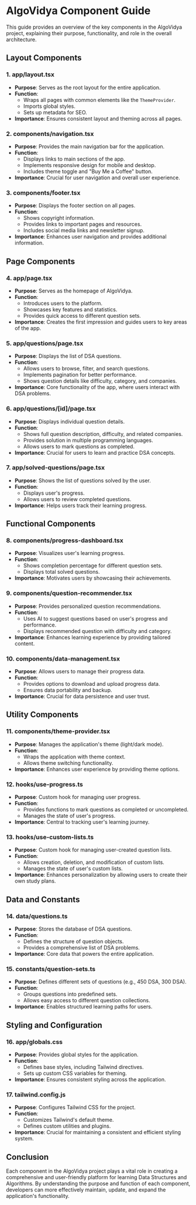 # AlgoVidya Component Guide

This guide provides an overview of the key components in the AlgoVidya project, explaining their purpose, functionality, and role in the overall architecture.

## Layout Components

### 1. app/layout.tsx
- **Purpose**: Serves as the root layout for the entire application.
- **Function**: 
  - Wraps all pages with common elements like the `ThemeProvider`.
  - Imports global styles.
  - Sets up metadata for SEO.
- **Importance**: Ensures consistent layout and theming across all pages.

### 2. components/navigation.tsx
- **Purpose**: Provides the main navigation bar for the application.
- **Function**:
  - Displays links to main sections of the app.
  - Implements responsive design for mobile and desktop.
  - Includes theme toggle and "Buy Me a Coffee" button.
- **Importance**: Crucial for user navigation and overall user experience.

### 3. components/footer.tsx
- **Purpose**: Displays the footer section on all pages.
- **Function**:
  - Shows copyright information.
  - Provides links to important pages and resources.
  - Includes social media links and newsletter signup.
- **Importance**: Enhances user navigation and provides additional information.

## Page Components

### 4. app/page.tsx
- **Purpose**: Serves as the homepage of AlgoVidya.
- **Function**:
  - Introduces users to the platform.
  - Showcases key features and statistics.
  - Provides quick access to different question sets.
- **Importance**: Creates the first impression and guides users to key areas of the app.

### 5. app/questions/page.tsx
- **Purpose**: Displays the list of DSA questions.
- **Function**:
  - Allows users to browse, filter, and search questions.
  - Implements pagination for better performance.
  - Shows question details like difficulty, category, and companies.
- **Importance**: Core functionality of the app, where users interact with DSA problems.

### 6. app/questions/[id]/page.tsx
- **Purpose**: Displays individual question details.
- **Function**:
  - Shows full question description, difficulty, and related companies.
  - Provides solution in multiple programming languages.
  - Allows users to mark questions as completed.
- **Importance**: Crucial for users to learn and practice DSA concepts.

### 7. app/solved-questions/page.tsx
- **Purpose**: Shows the list of questions solved by the user.
- **Function**:
  - Displays user's progress.
  - Allows users to review completed questions.
- **Importance**: Helps users track their learning progress.

## Functional Components

### 8. components/progress-dashboard.tsx
- **Purpose**: Visualizes user's learning progress.
- **Function**:
  - Shows completion percentage for different question sets.
  - Displays total solved questions.
- **Importance**: Motivates users by showcasing their achievements.

### 9. components/question-recommender.tsx
- **Purpose**: Provides personalized question recommendations.
- **Function**:
  - Uses AI to suggest questions based on user's progress and performance.
  - Displays recommended question with difficulty and category.
- **Importance**: Enhances learning experience by providing tailored content.

### 10. components/data-management.tsx
- **Purpose**: Allows users to manage their progress data.
- **Function**:
  - Provides options to download and upload progress data.
  - Ensures data portability and backup.
- **Importance**: Crucial for data persistence and user trust.

## Utility Components

### 11. components/theme-provider.tsx
- **Purpose**: Manages the application's theme (light/dark mode).
- **Function**:
  - Wraps the application with theme context.
  - Allows theme switching functionality.
- **Importance**: Enhances user experience by providing theme options.

### 12. hooks/use-progress.ts
- **Purpose**: Custom hook for managing user progress.
- **Function**:
  - Provides functions to mark questions as completed or uncompleted.
  - Manages the state of user's progress.
- **Importance**: Central to tracking user's learning journey.

### 13. hooks/use-custom-lists.ts
- **Purpose**: Custom hook for managing user-created question lists.
- **Function**:
  - Allows creation, deletion, and modification of custom lists.
  - Manages the state of user's custom lists.
- **Importance**: Enhances personalization by allowing users to create their own study plans.

## Data and Constants

### 14. data/questions.ts
- **Purpose**: Stores the database of DSA questions.
- **Function**:
  - Defines the structure of question objects.
  - Provides a comprehensive list of DSA problems.
- **Importance**: Core data that powers the entire application.

### 15. constants/question-sets.ts
- **Purpose**: Defines different sets of questions (e.g., 450 DSA, 300 DSA).
- **Function**:
  - Groups questions into predefined sets.
  - Allows easy access to different question collections.
- **Importance**: Enables structured learning paths for users.

## Styling and Configuration

### 16. app/globals.css
- **Purpose**: Provides global styles for the application.
- **Function**:
  - Defines base styles, including Tailwind directives.
  - Sets up custom CSS variables for theming.
- **Importance**: Ensures consistent styling across the application.

### 17. tailwind.config.js
- **Purpose**: Configures Tailwind CSS for the project.
- **Function**:
  - Customizes Tailwind's default theme.
  - Defines custom utilities and plugins.
- **Importance**: Crucial for maintaining a consistent and efficient styling system.

## Conclusion

Each component in the AlgoVidya project plays a vital role in creating a comprehensive and user-friendly platform for learning Data Structures and Algorithms. By understanding the purpose and function of each component, developers can more effectively maintain, update, and expand the application's functionality.

